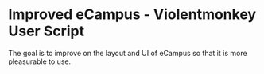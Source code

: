 # Improved eCampus - Violentmonkey User Script

The goal is to improve on the layout and UI of eCampus so that it is more pleasurable to use.